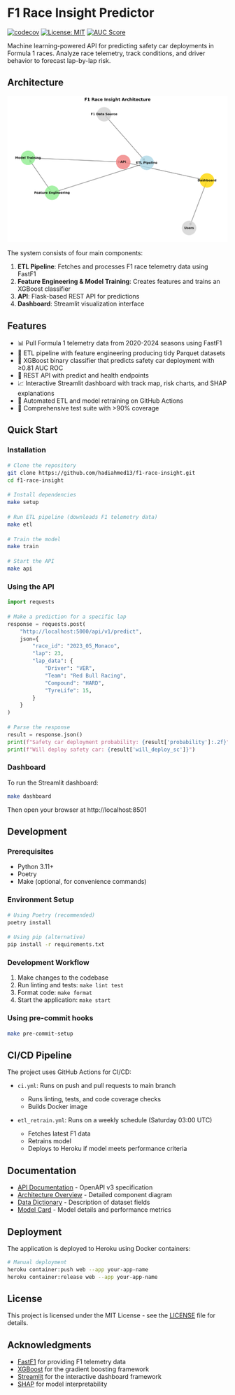 # F1 Race Insight Predictor

[![codecov](https://codecov.io/gh/hadiahmed13/f1-race-insight/branch/main/graph/badge.svg)](https://codecov.io/gh/hadiahmed13/f1-race-insight)
[![License: MIT](https://img.shields.io/badge/License-MIT-yellow.svg)](https://opensource.org/licenses/MIT)
[![AUC Score](https://img.shields.io/badge/AUC%20Score-0.81-success)](https://github.com/hadiahmed13/f1-race-insight/releases)

Machine learning-powered API for predicting safety car deployments in Formula 1 races. Analyze race telemetry, track conditions, and driver behavior to forecast lap-by-lap risk.

## Architecture

![Architecture Diagram](docs/images/architecture_diagram.png)

The system consists of four main components:
1. **ETL Pipeline**: Fetches and processes F1 race telemetry data using FastF1
2. **Feature Engineering & Model Training**: Creates features and trains an XGBoost classifier
3. **API**: Flask-based REST API for predictions
4. **Dashboard**: Streamlit visualization interface

## Features

- 📊 Pull Formula 1 telemetry data from 2020-2024 seasons using FastF1
- 🔄 ETL pipeline with feature engineering producing tidy Parquet datasets
- 🧠 XGBoost binary classifier that predicts safety car deployment with ≥0.81 AUC ROC
- 🚀 REST API with predict and health endpoints
- 📈 Interactive Streamlit dashboard with track map, risk charts, and SHAP explanations
- 🤖 Automated ETL and model retraining on GitHub Actions
- 🧪 Comprehensive test suite with >90% coverage

## Quick Start

### Installation

```bash
# Clone the repository
git clone https://github.com/hadiahmed13/f1-race-insight.git
cd f1-race-insight

# Install dependencies
make setup

# Run ETL pipeline (downloads F1 telemetry data)
make etl

# Train the model
make train

# Start the API
make api
```

### Using the API

```python
import requests

# Make a prediction for a specific lap
response = requests.post(
    "http://localhost:5000/api/v1/predict",
    json={
        "race_id": "2023_05_Monaco",
        "lap": 23,
        "lap_data": {
            "Driver": "VER",
            "Team": "Red Bull Racing",
            "Compound": "HARD",
            "TyreLife": 15,
        }
    }
)

# Parse the response
result = response.json()
print(f"Safety car deployment probability: {result['probability']:.2f}")
print(f"Will deploy safety car: {result['will_deploy_sc']}")
```

### Dashboard

To run the Streamlit dashboard:

```bash
make dashboard
```

Then open your browser at http://localhost:8501

## Development

### Prerequisites

- Python 3.11+
- Poetry
- Make (optional, for convenience commands)

### Environment Setup

```bash
# Using Poetry (recommended)
poetry install

# Using pip (alternative)
pip install -r requirements.txt
```

### Development Workflow

1. Make changes to the codebase
2. Run linting and tests: `make lint test`
3. Format code: `make format`
4. Start the application: `make start`

### Using pre-commit hooks

```bash
make pre-commit-setup
```

## CI/CD Pipeline

The project uses GitHub Actions for CI/CD:

- `ci.yml`: Runs on push and pull requests to main branch
  - Runs linting, tests, and code coverage checks
  - Builds Docker image

- `etl_retrain.yml`: Runs on a weekly schedule (Saturday 03:00 UTC)
  - Fetches latest F1 data
  - Retrains model
  - Deploys to Heroku if model meets performance criteria

## Documentation

- [API Documentation](/docs/openapi.yaml) - OpenAPI v3 specification
- [Architecture Overview](/docs/architecture.md) - Detailed component diagram
- [Data Dictionary](/docs/data_dictionary.md) - Description of dataset fields
- [Model Card](/docs/model_card.md) - Model details and performance metrics

## Deployment

The application is deployed to Heroku using Docker containers:

```bash
# Manual deployment
heroku container:push web --app your-app-name
heroku container:release web --app your-app-name
```

## License

This project is licensed under the MIT License - see the [LICENSE](LICENSE) file for details.

## Acknowledgments

- [FastF1](https://github.com/theOehrly/Fast-F1) for providing F1 telemetry data
- [XGBoost](https://xgboost.readthedocs.io/) for the gradient boosting framework
- [Streamlit](https://streamlit.io/) for the interactive dashboard framework
- [SHAP](https://github.com/slundberg/shap) for model interpretability 
